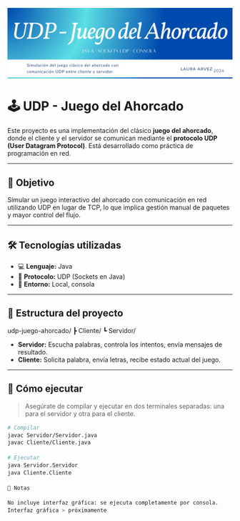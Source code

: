 ![Banner](./assets/udp-juego-ahoracado-banner.png)

# 🕹️ UDP - Juego del Ahorcado

Este proyecto es una implementación del clásico **juego del ahorcado**, donde el cliente y el servidor se comunican mediante el **protocolo UDP (User Datagram Protocol)**. Está desarrollado como práctica de programación en red.

---

## 🎯 Objetivo

Simular un juego interactivo del ahorcado con comunicación en red utilizando UDP en lugar de TCP, lo que implica gestión manual de paquetes y mayor control del flujo.

---

## 🛠️ Tecnologías utilizadas

- 💻 **Lenguaje:** Java  
- 📡 **Protocolo:** UDP (Sockets en Java)
- 🧪 **Entorno:** Local, consola

---

## 🧱 Estructura del proyecto
udp-juego-ahorcado/
┣ Cliente/
┗ Servidor/


- **Servidor:** Escucha palabras, controla los intentos, envía mensajes de resultado.
- **Cliente:** Solicita palabra, envía letras, recibe estado actual del juego.

---

## 🚀 Cómo ejecutar

> Asegúrate de compilar y ejecutar en dos terminales separadas: una para el servidor y otra para el cliente.

```bash
# Compilar
javac Servidor/Servidor.java
javac Cliente/Cliente.java

# Ejecutar
java Servidor.Servidor
java Cliente.Cliente

📝 Notas

No incluye interfaz gráfica: se ejecuta completamente por consola.
Interfaz gráfica > próximamente 
